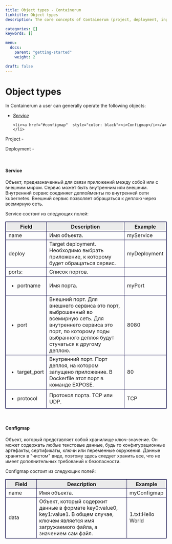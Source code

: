 ```yaml
---
title: Object types - Containerum
linktitle: Object types
description: The core concepts of Containerum (project, deployment, ingress, etc.).

categories: []
keywords: []

menu:
  docs:
    parent: "getting-started"
    weight: 2

draft: false
---
```

<head>
  <style type="text/css">
  table {
  	border: 1px solid #0B0746;
  	border-collapse: collapse 
  }
   th { 
    background-color: #ebebeb;
    border: 1px solid #0B0746;
   }
   td {
   	border: 1px solid #0B0746;
   }
  </style>
</head>
<body>


# Object types
In Containerum a user can generally operate the following objects:

<ul>
	<li><a href="#service"  style="color: black"><i>Service</i></a></li>

	<li><a href="#configmap"  style="color: black"><i>Configmap</i></a></li>
</ul>

Project - 

Deployment -

<br/>
<h4><a name="service">Service</a></h4>

Объект, предназначенный для связи приложений между собой или с внешним миром. Сервис может быть внутренним или внешним. Внутренний сервис соединяет деплойменты по внутренней сети kubernetes. Внешний сервис позволяет обращаться к деплою через всемирную сеть.

Service состоит из следующих полей:

<table>
  <tbody>
    <tr>
      <th width="20%">Field</th>
      <th width="60%">Description</th>
      <th width="20%">Example</th>
    </tr>
    <tr>
      <td>name</td>
      <td>Имя объекта.</td>
      <td>myService</td>
    </tr>
    <tr>
      <td>deploy</td>
      <td>Target deployment. Необходимо выбрать приложение, к которому будет обращаться сервис.</td>
      <td>myDeployment</td>
    </tr>
    <tr>
    	<td>ports:</td>
    	<td>Список портов.</td>
    	<td></td>
    </tr>
    <tr>
    	<td>
    		<ul>
    			<li>portname</li>
    		</ul>
    	</td>
    	<td>Имя порта.</td>
    	<td>myPort</td>
    </tr>
    <tr>
    	<td>
    		<ul>
    			<li>port</li>
    		</ul>
    	</td>
    	<td>Внешний порт. Для внешнего сервиса это порт, выброшенный во всемирную сеть. Для внутреннего сервиса это порт, по которому поды выбранного деплоя будут стучаться к другому деплою.</td>
    	<td>8080</td>
    </tr>
    <tr>
    	<td>
    		<ul>
    			<li>target_port</li>
    		</ul>
    	</td>
    	<td>Внутренний порт. Порт деплоя, на котором запущено приложение. В Dockerfile этот порт в команде EXPOSE.</td>
    	<td>80</td>
    </tr>
    <tr>
    	<td>
    		<ul>
    			<li>protocol</li>
    		</ul>
    	</td>
    	<td>Протокол порта. TCP или UDP.</td>
    	<td>TCP</td>
    </tr>
  </tbody>
</table>


<br/>
<h4><a name="configmap">Configmap</a></h4>

Объект, который представляет собой хранилище ключ-значение. Он может содержать любые текстовые данные, будь то конфигурационные артефакты, сертификаты, ключи или переменные окружения. Данные хранятся в "чистом" виде, поэтому здесь следует хранить все, что не имеет дополнительных требований к безопасности.

Configmap состоит из следующих полей:

<table>
  <tbody>
    <tr>
      <th width="20%">Field</th>
      <th width="60%">Description</th>
      <th width="20%">Example</th>
    </tr>
    <tr>
      <td>name</td>
      <td>Имя объекта.</td>
      <td>myConfigmap</td>
    </tr>
    <tr>
      <td>data</td>
      <td>Объект, который содержит данные в формате key0:value0, key1:value1. В общем случае, ключем является имя загружаемого файла, а значением сам файл.</td>
      <td>1.txt:Hello World</td>
    </tr>
  </tbody>
</table>

</body>